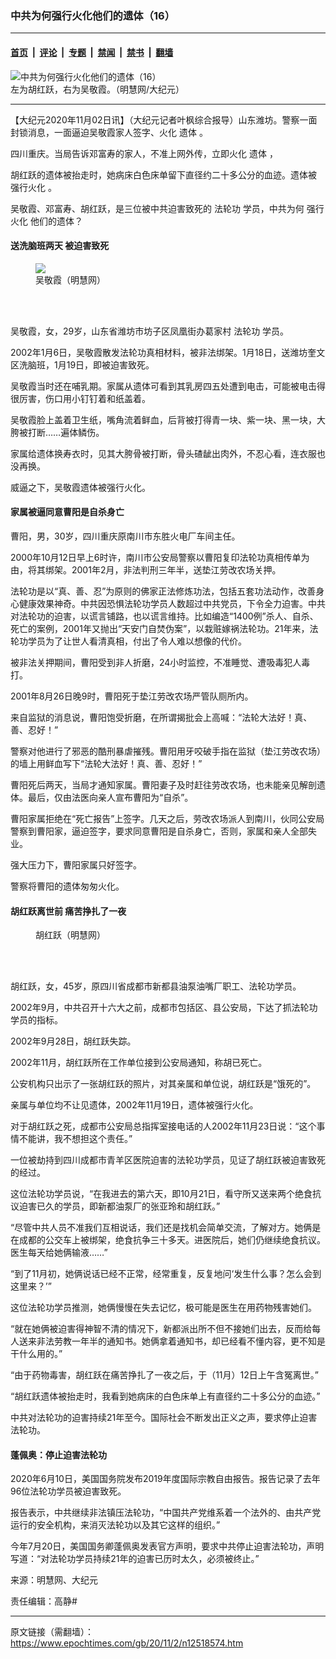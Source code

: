 ### 中共为何强行火化他们的遗体（16）

---

#### [首页](../../../..?n12518574) &nbsp;|&nbsp; [评论](../../../../../epoch-comment?n12518574) &nbsp;|&nbsp; [专题](../../../../../epoch-special?n12518574) &nbsp;|&nbsp; [禁闻](../../../../../epoch-news?n12518574) &nbsp;|&nbsp; [禁书](../../../../../books?n12518574) &nbsp;|&nbsp; [翻墙](https://github.com/gfw-breaker/nogfw/blob/master/README.md?n12518574)


<div><img alt="中共为何强行火化他们的遗体（16）" class="attachment-djy_600_400 size-djy_600_400 wp-post-image" src="https://i.epochtimes.com/assets/uploads/2020/11/A3-1.jpg"/>
<div class="caption">
 左为胡红跃，右为吴敬霞。（明慧网/大纪元）
</div></div><hr/><div class="post_content" id="artbody" itemprop="articleBody">
 <!-- article content begin -->
 <p>
  【大纪元2020年11月02日讯】（大纪元记者叶枫综合报导）山东潍坊。警察一面封锁消息，一面逼迫吴敬霞家人签字、火化
  <ok href="https://www.epochtimes.com/gb/tag/%E9%81%97%E4%BD%93.html">
   遗体
  </ok>
  。
 </p>
 <p>
  四川重庆。当局告诉邓富寿的家人，不准上网外传，立即火化
  <ok href="https://www.epochtimes.com/gb/tag/%E9%81%97%E4%BD%93.html">
   遗体
  </ok>
  ，
 </p>
 <p>
  胡红跃的遗体被抬走时，她病床白色床单留下直径约二十多公分的血迹。遗体被
  <ok href="https://www.epochtimes.com/gb/tag/%E5%BC%BA%E8%A1%8C%E7%81%AB%E5%8C%96.html">
   强行火化
  </ok>
  。
 </p>
 <p>
  吴敬霞、邓富寿、胡红跃，是三位被中共迫害致死的
  <ok href="https://www.epochtimes.com/gb/tag/%E6%B3%95%E8%BD%AE%E5%8A%9F.html">
   法轮功
  </ok>
  学员，中共为何
  <ok href="https://www.epochtimes.com/gb/tag/%E5%BC%BA%E8%A1%8C%E7%81%AB%E5%8C%96.html">
   强行火化
  </ok>
  他们的遗体？
 </p>
 <h4>
  送洗脑班两天 被迫害致死
 </h4>
 <figure class="wp-caption aligncenter" style="width: 200px">
  <ok href="http://www.minghui.org/mh/article_images/2010-8-24-wujingxia.jpg" target="_blank">
   <img class="size-large" src="//www.minghui.org/mh/article_images/2010-8-24-wujingxia.jpg"/>
  </ok>
  <br/><figcaption class="wp-caption-text">
   吴敬霞（明慧网）
  </figcaption><br/>
 </figure><br/>
 <p>
  吴敬霞，女，29岁，山东省潍坊市坊子区凤凰街办葛家村
  <ok href="https://www.epochtimes.com/gb/tag/%E6%B3%95%E8%BD%AE%E5%8A%9F.html">
   法轮功
  </ok>
  学员。
 </p>
 <p>
  2002年1月6日，吴敬霞散发法轮功真相材料，被非法绑架。1月18日，送潍坊奎文区洗脑班，1月19日，即被迫害致死。
 </p>
 <p>
  吴敬霞当时还在哺乳期。家属从遗体可看到其乳房四五处遭到电击，可能被电击得很厉害，伤口用小钉钉着和纸盖着。
 </p>
 <p>
  吴敬霞脸上盖着卫生纸，嘴角流着鲜血，后背被打得青一块、紫一块、黑一块，大胯被打断……遍体鳞伤。
 </p>
 <p>
  家属给遗体换寿衣时，见其大胯骨被打断，骨头碴龇出肉外，不忍心看，连衣服也没再换。
 </p>
 <p>
  威逼之下，吴敬霞遗体被强行火化。
 </p>
 <h4>
  家属被逼同意曹阳是自杀身亡
 </h4>
 <p>
  曹阳，男，30岁，四川重庆原南川市东胜火电厂车间主任。
 </p>
 <p>
  2000年10月12日早上6时许，南川市公安局警察以曹阳复印法轮功真相传单为由，将其绑架。2001年2月，非法判刑三年半，送垫江劳改农场关押。
 </p>
 <p>
  法轮功是以“真、善、忍”为原则的佛家正法修炼功法，包括五套功法动作，改善身心健康效果神奇。中共因恐惧法轮功学员人数超过中共党员，下令全力迫害。中共对法轮功的迫害，以谎言铺路，也以谎言维持。比如编造“1400例”杀人、自杀、死亡的案例，2001年又抛出“天安门自焚伪案”，以栽赃嫁祸法轮功。21年来，法轮功学员为了让世人看清真相，付出了令人难以想像的代价。
 </p>
 <p>
  被非法关押期间，曹阳受到非人折磨，24小时监控，不准睡觉、遭吸毒犯人毒打。
 </p>
 <p>
  2001年8月26日晚9时，曹阳死于垫江劳改农场严管队厕所内。
 </p>
 <p>
  来自监狱的消息说，曹阳饱受折磨，在所谓揭批会上高喊：“法轮大法好！真、善、忍好！”
 </p>
 <p>
  警察对他进行了邪恶的酷刑暴虐摧残。曹阳用牙咬破手指在监狱（垫江劳改农场）的墙上用鲜血写下“法轮大法好！真、善、忍好！”
 </p>
 <p>
  曹阳死后两天，当局才通知家属。曹阳妻子及时赶往劳改农场，也未能亲见解剖遗体。最后，仅由法医向亲人宣布曹阳为“自杀”。
 </p>
 <p>
  曹阳家属拒绝在“死亡报告”上签字。几天之后，劳改农场派人到南川，伙同公安局警察到曹阳家，逼迫签字，要求同意曹阳是自杀身亡，否则，家属和亲人全部失业。
 </p>
 <p>
  强大压力下，曹阳家属只好签字。
 </p>
 <p>
  警察将曹阳的遗体匆匆火化。
 </p>
 <h4>
  胡红跃离世前 痛苦挣扎了一夜
 </h4>
 <figure aria-describedby="caption-attachment-12518603" class="wp-caption aligncenter" id="attachment_12518603" style="width: 200px">
  <ok href="https://i.epochtimes.com/assets/uploads/2020/11/Screen-Shot-2020-11-01-at-9.15.19-PM.png" target="_blank">
   <img alt="" class="size-full wp-image-12518603" src="https://i.epochtimes.com/assets/uploads/2020/11/Screen-Shot-2020-11-01-at-9.15.19-PM.png"/>
  </ok>
  <br/><figcaption class="wp-caption-text" id="caption-attachment-12518603">
   胡红跃（明慧网）
  </figcaption><br/>
 </figure><br/>
 <p>
  胡红跃，女，45岁，原四川省成都市新都县油泵油嘴厂职工、法轮功学员。
 </p>
 <p>
  2002年9月，中共召开十六大之前，成都市包括区、县公安局，下达了抓法轮功学员的指标。
 </p>
 <p>
  2002年9月28日，胡红跃失踪。
 </p>
 <p>
  2002年11月，胡红跃所在工作单位接到公安局通知，称胡已死亡。
 </p>
 <p>
  公安机构只出示了一张胡红跃的照片，对其亲属和单位说，胡红跃是“饿死的”。
 </p>
 <p>
  亲属与单位均不让见遗体，2002年11月19日，遗体被强行火化。
 </p>
 <p>
  对于胡红跃之死，成都市公安局总指挥室接电话的人2002年11月23日说：“这个事情不能讲，我不想担这个责任。”
 </p>
 <p>
  一位被劫持到四川成都市青羊区医院迫害的法轮功学员，见证了胡红跃被迫害致死的经过。
 </p>
 <p>
  这位法轮功学员说，“在我进去的第六天，即10月21日，看守所又送来两个绝食抗议迫害已久的学员，即新都油泵厂的张亚玲和胡红跃。”
 </p>
 <p>
  “尽管中共人员不准我们互相说话，我们还是找机会简单交流，了解对方。她俩是在成都的公交车上被绑架，绝食抗争三十多天。进医院后，她们仍继续绝食抗议。医生每天给她俩输液……”
 </p>
 <p>
  “到了11月初，她俩说话已经不正常，经常重复，反复地问‘发生什么事？怎么会到这里来？’”
 </p>
 <p>
  这位法轮功学员推测，她俩慢慢在失去记忆，极可能是医生在用药物残害她们。
 </p>
 <p>
  “就在她俩被迫害得神智不清的情况下，新都派出所不但不接她们出去，反而给每人送来非法劳教一年半的通知书。她俩拿着通知书，却已经看不懂内容，更不知是干什么用的。”
 </p>
 <p>
  “由于药物毒害，胡红跃在痛苦挣扎了一夜之后，于（11月）12日上午含冤离世。”
 </p>
 <p>
  “胡红跃遗体被抬走时，我看到她病床的白色床单上有直径约二十多公分的血迹。”
 </p>
 <p>
  中共对法轮功的迫害持续21年至今。国际社会不断发出正义之声，要求停止迫害法轮功。
 </p>
 <h4>
  蓬佩奥：停止迫害法轮功
 </h4>
 <p>
  2020年6月10日，美国国务院发布2019年度国际宗教自由报告。报告记录了去年96位法轮功学员被迫害致死。
 </p>
 <p>
  报告表示，中共继续非法镇压法轮功，“中国共产党维系着一个法外的、由共产党运行的安全机构，来消灭法轮功以及其它这样的组织。”
 </p>
 <p>
  今年7月20日，美国国务卿蓬佩奥发表官方声明，要求中共停止迫害法轮功，声明写道：“对法轮功学员持续21年的迫害已历时太久，必须被终止。”
 </p>
 <p>
  来源：明慧网、大纪元
 </p>
 <p>
  责任编辑：高静#
 </p>
 <!-- article content end -->
 <div id="below_article_ad">
 </div>
</div>


---

原文链接（需翻墙）：https://www.epochtimes.com/gb/20/11/2/n12518574.htm